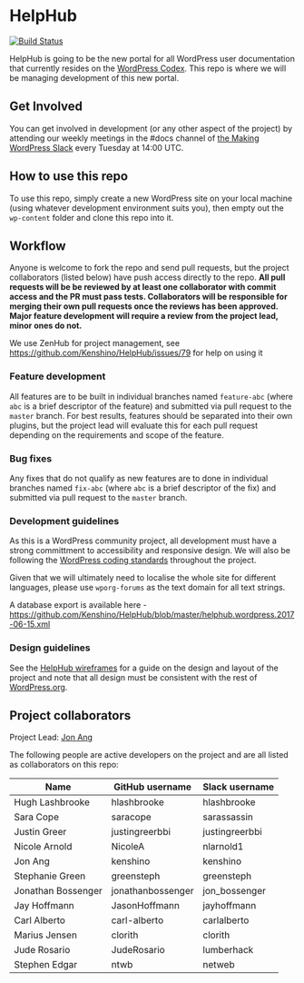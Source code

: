 # HelpHub

[![Build Status](https://travis-ci.org/Kenshino/HelpHub.svg?branch=master)](https://travis-ci.org/Kenshino/HelpHub) 


HelpHub is going to be the new portal for all WordPress user documentation that currently resides on the [WordPress Codex](https://codex.wordpress.org/). This repo is where we will be managing development of this new portal.

## Get Involved

You can get involved in development (or any other aspect of the project) by attending our weekly meetings in the #docs channel of [the Making WordPress Slack](https://make.wordpress.org/chat/) every Tuesday at 14:00 UTC.

## How to use this repo

To use this repo, simply create a new WordPress site on your local machine (using whatever development environment suits you), then empty out the `wp-content` folder and clone this repo into it.

## Workflow

Anyone is welcome to fork the repo and send pull requests, but the project collaborators (listed below) have push access directly to the repo. **All pull requests will be be reviewed by at least one collaborator with commit access and the PR must pass tests. Collaborators will be responsible for merging their own pull requests once the reviews has been approved. Major feature development will require a review from the project lead, minor ones do not.**

We use ZenHub for project management, see https://github.com/Kenshino/HelpHub/issues/79 for help on using it

### Feature development

All features are to be built in individual branches named `feature-abc` (where `abc` is a brief descriptor of the feature) and submitted via pull request to the `master` branch. For best results, features should be separated into their own plugins, but the project lead will evaluate this for each pull request depending on the requirements and scope of the feature.

### Bug fixes

Any fixes that do not qualify as new features are to done in individual branches named `fix-abc` (where `abc` is a brief descriptor of the fix) and submitted via pull request to the `master` branch.

### Development guidelines

As this is a WordPress community project, all development must have a strong committment to accessibility and responsive design. We will also be following the [WordPress coding standards](https://codex.wordpress.org/WordPress_Coding_Standards) throughout the project.

Given that we will ultimately need to localise the whole site for different languages, please use `wporg-forums` as the text domain for all text strings.

A database export is available here - https://github.com/Kenshino/HelpHub/blob/master/helphub.wordpress.2017-06-15.xml

### Design guidelines

See the [HelpHub wireframes](https://wp-commhub.mybalsamiq.com/projects/helphub/grid) for a guide on the design and layout of the project and note that all design must be consistent with the rest of [WordPress.org](https://wordpress.org/).

## Project collaborators

Project Lead: [Jon Ang](https://profiles.wordpress.org/kenshino)

The following people are active developers on the project and are all listed as collaborators on this repo:

| Name               	| GitHub username   	| Slack username 	|
|--------------------	|-------------------	|----------------	|
| Hugh Lashbrooke    	| hlashbrooke       	| hlashbrooke    	|
| Sara Cope          	| saracope          	| sarassassin    	|
| Justin Greer       	| justingreerbbi    	| justingreerbbi 	|
| Nicole Arnold      	| NicoleA           	| nlarnold1      	|
| Jon Ang           	| kenshino          	| kenshino       	|
| Stephanie Green    	| greensteph        	| greensteph     	|
| Jonathan Bossenger 	| jonathanbossenger 	| jon_bossenger  	|
| Jay Hoffmann       	| JasonHoffmann     	| jayhoffmann    	|
| Carl Alberto        | carl-alberto        | carlalberto     |
| Marius Jensen       | clorith             | clorith         |
| Jude Rosario        | JudeRosario         | lumberhack      |
| Stephen Edgar       | ntwb                | netweb          |
